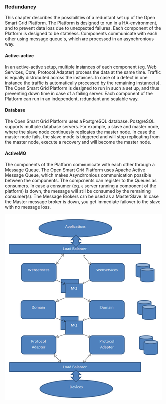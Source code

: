 ### Redundancy

This chapter describes the possibilities of a reduntant set up of the Open Smart Grid Platform. The Platform is designed to run in a HA-environment, and to prevent data loss due to unexpected failures. Each component of the Platform is designed to be stateless. Components communicate with each other using message queue's, which are processed in an asynchronious way.

#### Active-active
In an active-active setup, multiple instances of each component (eg. Web Services, Core, Protocol Adapter) process the data at the same time. Traffic is equally distrubuted across the instances. In case of a defect in one instance the traffic is automatically processed by the remaining instance(s).
The Open Smart Grid Platform is designed to run in such a set up, and thus preventing down time in case of a failing server. Each component of the Platform can run in an independent, redundant and scalable way.

#### Database
The Open Smart Grid Platform uses a PostgreSQL database. PostgreSQL supports multiple database servers. For example, a slave and master node, where the slave node continuesly replicates the master node. In case the master node fails, the slave mode is triggered and will stop replicating from the master node, execute a recovery and will become the master node.

#### ActiveMQ
The components of the Platform communicate with each other through a Message Queue. The Open Smart Grid Platform uses Apache Active Message Queue, which makes Asynchronious communication possible between the components. The components can register to the Queues as consumers. In case a consumer (eg. a server running a component of the platform) is down, the message will still be consumed by the remaining consumer(s). The Message Brokers can be used as a MasterSlave. In case the Master message broker is down, you get immediate failover to the slave with no message loss.

![Redundancy Example](./redundancy.png "Redundancy")
